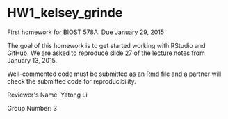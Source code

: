 # HW1_kelsey_grinde
First homework for BIOST 578A. Due January 29, 2015

The goal of this homework is to get started working with RStudio and GitHub. We are asked to reproduce slide 27 of the lecture notes from January 13, 2015. 

Well-commented code must be submitted as an Rmd file and a partner will check the submitted code for reproducibility. 

Reviewer's Name: Yatong Li

Group Number: 3
